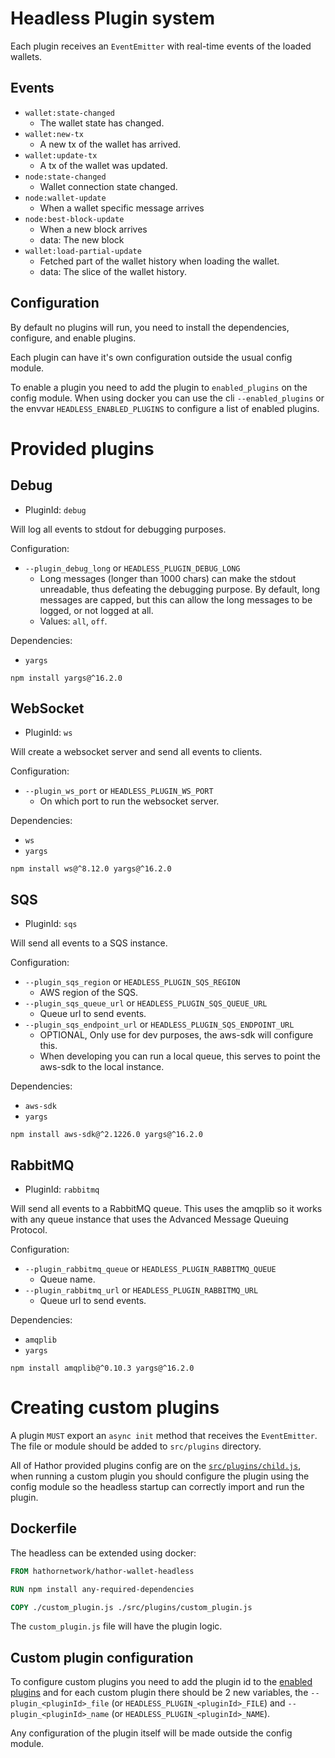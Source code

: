 # Headless Plugin system

Each plugin receives an `EventEmitter` with real-time events of the loaded wallets.

## Events

- `wallet:state-changed`
    - The wallet state has changed.
- `wallet:new-tx`
    - A new tx of the wallet has arrived.
- `wallet:update-tx`
    - A tx of the wallet was updated.
- `node:state-changed`
    - Wallet connection state changed.
- `node:wallet-update`
    - When a wallet specific message arrives
- `node:best-block-update`
    - When a new block arrives
    - data: The new block
- `wallet:load-partial-update`
    - Fetched part of the wallet history when loading the wallet.
    - data: The slice of the wallet history.

## Configuration

By default no plugins will run, you need to install the dependencies, configure, and enable plugins.

Each plugin can have it's own configuration outside the usual config module.

To enable a plugin you need to add the plugin to `enabled_plugins` on the config module.
When using docker you can use the cli `--enabled_plugins` or the envvar `HEADLESS_ENABLED_PLUGINS` to configure a list of enabled plugins.

# Provided plugins

## Debug

- PluginId: `debug`

Will log all events to stdout for debugging purposes.

Configuration:
- `--plugin_debug_long` or `HEADLESS_PLUGIN_DEBUG_LONG`
    - Long messages (longer than 1000 chars) can make the stdout unreadable, thus defeating the debugging purpose. By default, long messages are capped, but this can allow the long messages to be logged, or not logged at all.
    - Values: `all`, `off`.

Dependencies:
- `yargs`

`npm install yargs@^16.2.0`

## WebSocket

- PluginId: `ws`

Will create a websocket server and send all events to clients.

Configuration:
- `--plugin_ws_port` or `HEADLESS_PLUGIN_WS_PORT`
    - On which port to run the websocket server.

Dependencies:
- `ws`
- `yargs`

`npm install ws@^8.12.0 yargs@^16.2.0`

## SQS

- PluginId: `sqs`

Will send all events to a SQS instance.

Configuration:
- `--plugin_sqs_region` or `HEADLESS_PLUGIN_SQS_REGION`
    - AWS region of the SQS.
- `--plugin_sqs_queue_url` or `HEADLESS_PLUGIN_SQS_QUEUE_URL`
    - Queue url to send events.
- `--plugin_sqs_endpoint_url` or `HEADLESS_PLUGIN_SQS_ENDPOINT_URL`
    - OPTIONAL, Only use for dev purposes, the aws-sdk will configure this.
    - When developing you can run a local queue, this serves to point the aws-sdk to the local instance.

Dependencies:
- `aws-sdk`
- `yargs`

`npm install aws-sdk@^2.1226.0 yargs@^16.2.0`

## RabbitMQ

- PluginId: `rabbitmq`

Will send all events to a RabbitMQ queue.
This uses the amqplib so it works with any queue instance that uses the Advanced Message Queuing Protocol.

Configuration:
- `--plugin_rabbitmq_queue` or `HEADLESS_PLUGIN_RABBITMQ_QUEUE`
    - Queue name.
- `--plugin_rabbitmq_url` or `HEADLESS_PLUGIN_RABBITMQ_URL`
    - Queue url to send events.

Dependencies:
- `amqplib`
- `yargs`

`npm install amqplib@^0.10.3 yargs@^16.2.0`

# Creating custom plugins

A plugin `MUST` export an `async init` method that receives the `EventEmitter`.
The file or module should be added to `src/plugins` directory.

All of Hathor provided plugins config are on the [`src/plugins/child.js`](./src/plugins/child.js#L29), when running a custom plugin you should configure the plugin using the config module so the headless startup can correctly import and run the plugin.

## Dockerfile

The headless can be extended using docker:

```Dockerfile
FROM hathornetwork/hathor-wallet-headless

RUN npm install any-required-dependencies

COPY ./custom_plugin.js ./src/plugins/custom_plugin.js
```

The `custom_plugin.js` file will have the plugin logic.

## Custom plugin configuration

To configure custom plugins you need to add the plugin id to the [enabled plugins](#configuration) and for each custom plugin there should be 2 new variables, the `--plugin_<pluginId>_file` (or `HEADLESS_PLUGIN_<pluginId>_FILE`) and `--plugin_<pluginId>_name` (or `HEADLESS_PLUGIN_<pluginId>_NAME`).

Any configuration of the plugin itself will be made outside the config module.